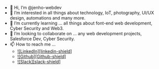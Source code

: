 - 👋 Hi, I’m @jenho-webdev
- 👀 I’m interested in all things about technology, IoT, photography, UI/UX design, automations and many more.
- 🌱 I’m currently learning ... all things about font-end web development, Cyber Security and Web3.
- 💞️ I’m looking to collaborate on ... any web development projects, Salesforce Dev, Cyber Security. 
- 📫 How to reach me ...
  - [![LinkedIn][linkedin-shield]](https://www.linkedin.com/in/jen-h-202a1723/)
  - [![Github][Github-shield]](https://github.com/jenho-webdev/Personal-Portfolio)
  - [![Slack][slack-shield]](https://jenworkspace-as73396.slack.com/archives/C052QLTJQHG)

<!---
jenho-webdev/jenho-webdev is a ✨ special ✨ repository because its `README.md` (this file) appears on your GitHub profile.
You can click the Preview link to take a look at your changes.
--->
